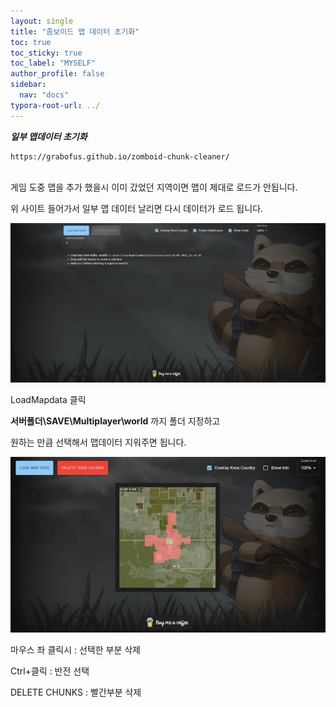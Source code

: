 ```yaml
---
layout: single
title: "좀보이드 맵 데이터 초기화"
toc: true
toc_sticky: true
toc_label: "MYSELF"
author_profile: false
sidebar:
  nav: "docs"
typora-root-url: ../
---
```


***일부 맵데이터 초기화***

```html
https://grabofus.github.io/zomboid-chunk-cleaner/
    
```

게임 도중 맵을 추가 했을시 이미 갔었던 지역이면 맵이 제대로 로드가 안됩니다.

위 사이트 들어가서 일부 맵 데이터 날리면 다시 데이터가 로드 됩니다.

![zomboid](/images/2023-06-16-first/zomboid-1686862701881-3.PNG)

LoadMapdata 클릭



**서버폴더\SAVE\Multiplayer\world** 까지 폴더 지정하고

원하는 만큼 선택해서 맵데이터 지워주면 됩니다.

![1686861709](/images/2023-06-16-first/1686861709-1686862711980-5.jpg)



마우스 좌 클릭시 : 선택한 부분 삭제

Ctrl+클릭 : 반전 선택

DELETE CHUNKS : 빨간부분 삭제
